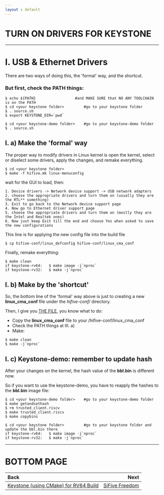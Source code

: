```yaml
---
layout : default
---
```


# TURN ON DRIVERS FOR KEYSTONE

* * *

# I. USB & Ethernet Drivers

There are two ways of doing this, the 'formal' way, and the shortcut.

### But first, check the PATH things:
```
$ echo ${PATH}					#and MAKE SURE that NO ANY TOOLCHAIN is on the PATH
$ cd <your keystone folder>			#go to your keystone folder
$ . source.sh
$ export KEYSTONE_DIR=`pwd`

$ cd <your keystone-demo folder>	#go to your keystone-demo folder
$ . source.sh
```

## I. a) Make the 'formal' way

The proper way to modify drivers in Linux kernel is open the kernel, select or diselect some drivers, apply the changes, and remake everything.
```
$ cd <your keystone folder>
$ make -f hifive.mk linux-menuconfig
```

wait for the GUI to load, then:
```
1. Device drivers -> Network device support -> USB network adapters
2. choose the appropriate drivers and turn them on (usually they are the RTL** something)
3. Exit to go back to the Network device support page
4. Now go to Ethernet driver support page
5. choose the appropriate drivers and turn them on (mostly they are the Intel and Realtek ones)
6. Now just keep Exit till the end and choose Yes when asked to save the new configurations
```

This line is for applying the new config file into the build file
```
$ cp hifive-conf/linux_defconfig hifive-conf/linux_cma_conf
```

Finally, remake everything:
```
$ make clean
if keystone-rv64:	$ make image -j`nproc`
if keystone-rv32:	$ make -j`nproc`
```

## I. b) Make by the 'shortcut'

So, the bottom line of the 'formal' way above is just to creating a new **linux_cma_conf** file under the *hifive-conf/* directory.

Then, I give you [THE FILE](./linux_cma_conf), you know what to do:
- Copy the **linux_cma_conf** file to your <keystone folder>/hifive-conf/linux_cma_conf
- Check the PATH things at III. a)
- Make:

```
$ make clean
$ make -j`nproc`
```

## I. c) Keystone-demo: remember to update hash

After your changes on the kernel, the hash value of the **bbl.bin** is different now.

So if you want to use the keystone-demo, you have to reapply the hashes to the **bbl.bin** image file:
```
$ cd <your keystone-demo folder>	#go to your keystone-demo folder
$ make getandsethash
$ rm trusted_client.riscv
$ make trusted_client.riscv
$ make copybins

$ cd <your keystone folder>			#go to your keystone folder and update the bbl.bin there
if keystone-rv64:	$ make image -j`nproc`	
if keystone-rv32:	$ make -j`nproc`
```

* * *

# BOTTOM PAGE

| Back | Next |
| :--- | ---: |
| [Keystone (using CMake) for RV64 Build](./keystone-cmake-64.md) | [SiFive Freedom](./vc707.md) |
